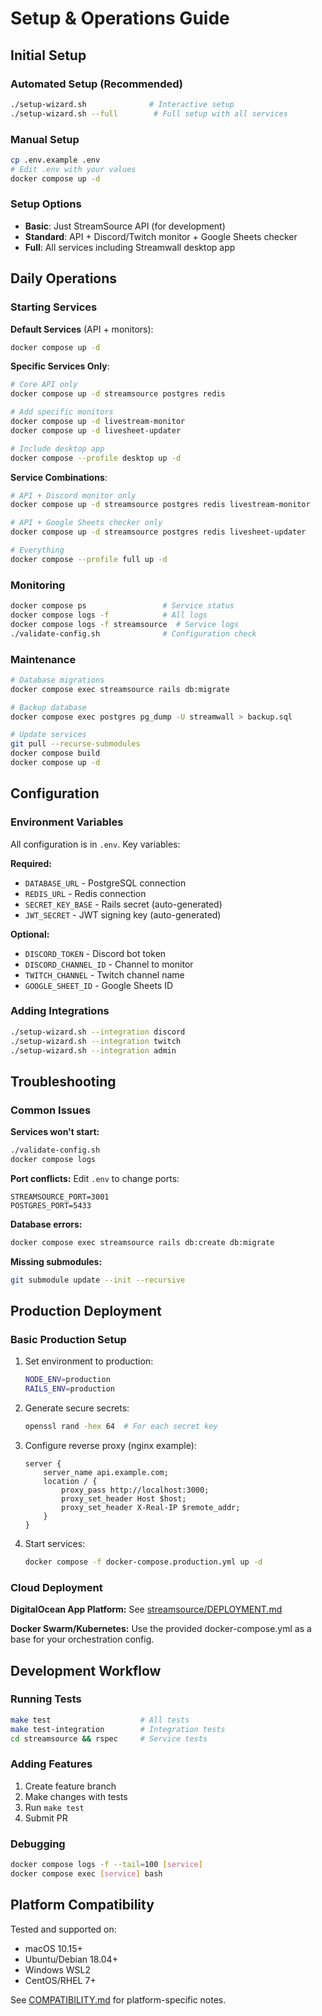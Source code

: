 # Setup & Operations Guide

## Initial Setup

### Automated Setup (Recommended)
```bash
./setup-wizard.sh              # Interactive setup
./setup-wizard.sh --full        # Full setup with all services
```

### Manual Setup
```bash
cp .env.example .env
# Edit .env with your values
docker compose up -d
```

### Setup Options
- **Basic**: Just StreamSource API (for development)
- **Standard**: API + Discord/Twitch monitor + Google Sheets checker
- **Full**: All services including Streamwall desktop app

## Daily Operations

### Starting Services

**Default Services** (API + monitors):
```bash
docker compose up -d
```

**Specific Services Only**:
```bash
# Core API only
docker compose up -d streamsource postgres redis

# Add specific monitors
docker compose up -d livestream-monitor
docker compose up -d livesheet-updater

# Include desktop app
docker compose --profile desktop up -d
```

**Service Combinations**:
```bash
# API + Discord monitor only
docker compose up -d streamsource postgres redis livestream-monitor

# API + Google Sheets checker only  
docker compose up -d streamsource postgres redis livesheet-updater

# Everything
docker compose --profile full up -d
```

### Monitoring
```bash
docker compose ps                 # Service status
docker compose logs -f            # All logs
docker compose logs -f streamsource  # Service logs
./validate-config.sh              # Configuration check
```

### Maintenance
```bash
# Database migrations
docker compose exec streamsource rails db:migrate

# Backup database
docker compose exec postgres pg_dump -U streamwall > backup.sql

# Update services
git pull --recurse-submodules
docker compose build
docker compose up -d
```

## Configuration

### Environment Variables
All configuration is in `.env`. Key variables:

**Required:**
- `DATABASE_URL` - PostgreSQL connection
- `REDIS_URL` - Redis connection
- `SECRET_KEY_BASE` - Rails secret (auto-generated)
- `JWT_SECRET` - JWT signing key (auto-generated)

**Optional:**
- `DISCORD_TOKEN` - Discord bot token
- `DISCORD_CHANNEL_ID` - Channel to monitor
- `TWITCH_CHANNEL` - Twitch channel name
- `GOOGLE_SHEET_ID` - Google Sheets ID

### Adding Integrations
```bash
./setup-wizard.sh --integration discord
./setup-wizard.sh --integration twitch
./setup-wizard.sh --integration admin
```

## Troubleshooting

### Common Issues

**Services won't start:**
```bash
./validate-config.sh
docker compose logs
```

**Port conflicts:**
Edit `.env` to change ports:
```
STREAMSOURCE_PORT=3001
POSTGRES_PORT=5433
```

**Database errors:**
```bash
docker compose exec streamsource rails db:create db:migrate
```

**Missing submodules:**
```bash
git submodule update --init --recursive
```

## Production Deployment

### Basic Production Setup
1. Set environment to production:
   ```bash
   NODE_ENV=production
   RAILS_ENV=production
   ```

2. Generate secure secrets:
   ```bash
   openssl rand -hex 64  # For each secret key
   ```

3. Configure reverse proxy (nginx example):
   ```nginx
   server {
       server_name api.example.com;
       location / {
           proxy_pass http://localhost:3000;
           proxy_set_header Host $host;
           proxy_set_header X-Real-IP $remote_addr;
       }
   }
   ```

4. Start services:
   ```bash
   docker compose -f docker-compose.production.yml up -d
   ```

### Cloud Deployment

**DigitalOcean App Platform:**
See [streamsource/DEPLOYMENT.md](streamsource/DEPLOYMENT.md)

**Docker Swarm/Kubernetes:**
Use the provided docker-compose.yml as a base for your orchestration config.

## Development Workflow

### Running Tests
```bash
make test                    # All tests
make test-integration        # Integration tests
cd streamsource && rspec     # Service tests
```

### Adding Features
1. Create feature branch
2. Make changes with tests
3. Run `make test`
4. Submit PR

### Debugging
```bash
docker compose logs -f --tail=100 [service]
docker compose exec [service] bash
```

## Platform Compatibility

Tested and supported on:
- macOS 10.15+
- Ubuntu/Debian 18.04+
- Windows WSL2
- CentOS/RHEL 7+

See [COMPATIBILITY.md](COMPATIBILITY.md) for platform-specific notes.
